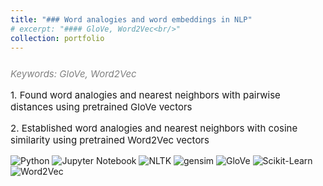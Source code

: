 ```yaml
---
title: "### Word analogies and word embeddings in NLP"
# excerpt: "#### GloVe, Word2Vec<br/>"
collection: portfolio
---
```


<p style="font-size:15px; color:gray; font-style: italic; margin-top: 25px;">Keywords: GloVe, Word2Vec</p>


<p style="font-size:15px">
    1. Found word analogies and nearest neighbors with pairwise distances using pretrained GloVe vectors
</p>
<p style="font-size:15px">
    2. Established word analogies and nearest neighbors with cosine similarity using pretrained Word2Vec vectors
</p>



<p style="margin-top:10px">
    <img src="https://img.shields.io/badge/Python-green" alt="Python">
    <img src="https://img.shields.io/badge/Jupyter%20Notebook-orange" alt="Jupyter Notebook">
    <img src="https://img.shields.io/badge/nltk-cornflowerblue" alt="NLTK">
    <img src="https://img.shields.io/badge/gensim-navy" alt="gensim">
    <img src="https://img.shields.io/badge/GloVe-orchid" alt="GloVe">
    <img src="https://img.shields.io/badge/Sklearn-purple" alt="Scikit-Learn">
    <img src="https://img.shields.io/badge/Word2Vec-violet" alt="Word2Vec">
</p>